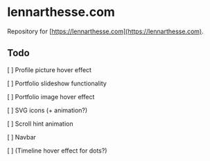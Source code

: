 # lennarthesse.com

Repository for [https://lennarthesse.com](https://lennarthesse.com).

## Todo

[ ] Profile picture hover effect

[ ] Portfolio slideshow functionality

[ ] Portfolio image hover effect

[ ] SVG icons (+ animation?)

[ ] Scroll hint animation

[ ] Navbar

[ ] (Timeline hover effect for dots?)